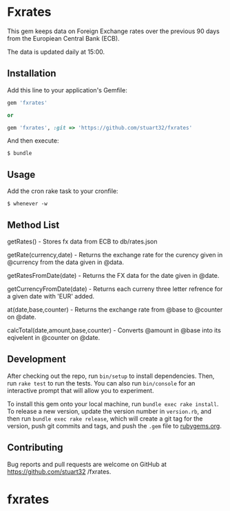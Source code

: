 # Fxrates

This gem keeps data on Foreign Exchange rates over the previous 90 days from the Europiean Central Bank (ECB).

The data is updated daily at 15:00.

## Installation

Add this line to your application's Gemfile:

```ruby
gem 'fxrates'

or

gem 'fxrates', :git => 'https://github.com/stuart32/fxrates'
```

And then execute:

    $ bundle


## Usage

Add the cron rake task to your cronfile:

    $ whenever -w

## Method List

getRates() - Stores fx data from ECB to db/rates.json

getRate(currency,date) -  Returns the exchange rate for the curency given in @currency from the data given in @data.

getRatesFromDate(date) - Returns the FX data for the date given in @date.

getCurrencyFromDate(date) - Returns each curreny three letter refrence for a given date with 'EUR' added.

at(date,base,counter) - Returns the exchange rate from @base to @counter on @date.

calcTotal(date,amount,base,counter) - Converts @amount in @base into its eqivelent in @counter on @date. 


## Development

After checking out the repo, run `bin/setup` to install dependencies. Then, run `rake test` to run the tests. You can also run `bin/console` for an interactive prompt that will allow you to experiment.

To install this gem onto your local machine, run `bundle exec rake install`. To release a new version, update the version number in `version.rb`, and then run `bundle exec rake release`, which will create a git tag for the version, push git commits and tags, and push the `.gem` file to [rubygems.org](https://rubygems.org).

## Contributing

Bug reports and pull requests are welcome on GitHub at https://github.com/stuart32 /fxrates.
# fxrates
